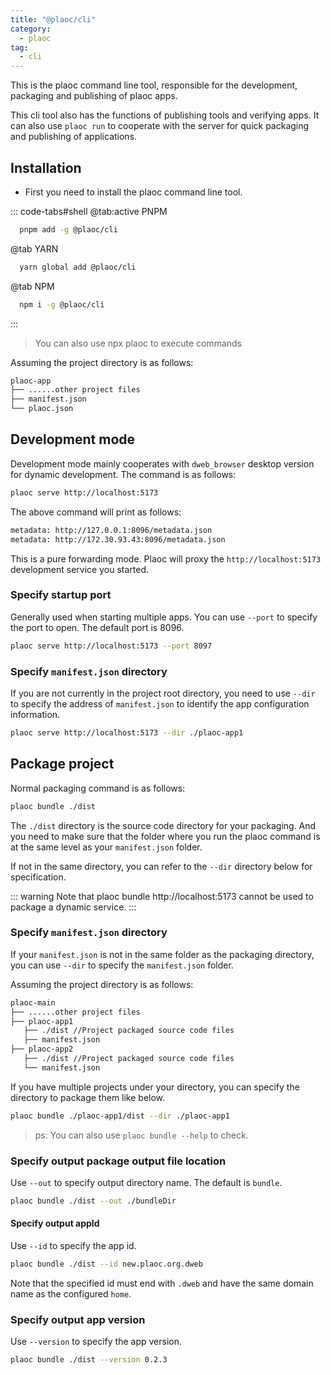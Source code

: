 ```yaml
---
title: "@plaoc/cli"
category: 
  - plaoc
tag: 
  - cli 
---
```


This is the plaoc command line tool, responsible for the development, packaging and publishing of plaoc apps.

This cli tool also has the functions of publishing tools and verifying apps. It can also use `plaoc run` to cooperate with the server for quick packaging and publishing of applications.

## Installation

- First you need to install the plaoc command line tool.

::: code-tabs#shell
@tab:active PNPM
```bash
  pnpm add -g @plaoc/cli
```

@tab YARN
```bash
  yarn global add @plaoc/cli
```

@tab NPM
```bash
  npm i -g @plaoc/cli
```

:::

> You can also use npx plaoc to execute commands

Assuming the project directory is as follows:

```bash
plaoc-app
├── ......other project files  
├── manifest.json
└── plaoc.json
```

## Development mode

Development mode mainly cooperates with `dweb_browser` desktop version for dynamic development. The command is as follows:

```bash
plaoc serve http://localhost:5173
```

The above command will print as follows:

```bash
metadata: http://127.0.0.1:8096/metadata.json
metadata: http://172.30.93.43:8096/metadata.json
```

This is a pure forwarding mode. Plaoc will proxy the `http://localhost:5173` development service you started.

### Specify startup port

Generally used when starting multiple apps. You can use `--port` to specify the port to open. The default port is 8096.

```bash 
plaoc serve http://localhost:5173 --port 8097
```

### Specify `manifest.json` directory

If you are not currently in the project root directory, you need to use `--dir` to specify the address of `manifest.json` to identify the app configuration information.

```bash
plaoc serve http://localhost:5173 --dir ./plaoc-app1
```

## Package project

Normal packaging command is as follows:

```bash
plaoc bundle ./dist
```

The `./dist` directory is the source code directory for your packaging. And you need to make sure that the folder where you run the plaoc command is at the same level as your `manifest.json` folder. 

If not in the same directory, you can refer to the `--dir` directory below for specification.

::: warning 
Note that plaoc bundle http://localhost:5173 cannot be used to package a dynamic service.
:::

### Specify `manifest.json` directory

If your `manifest.json` is not in the same folder as the packaging directory, you can use `--dir` to specify the `manifest.json` folder.

Assuming the project directory is as follows:

```bash
plaoc-main
├── ......other project files
├── plaoc-app1
   ├── ./dist //Project packaged source code files  
   ├── manifest.json
├── plaoc-app2
   ├── ./dist //Project packaged source code files
   └── manifest.json
```

If you have multiple projects under your directory, you can specify the directory to package them like below.

```bash
plaoc bundle ./plaoc-app1/dist --dir ./plaoc-app1
```

> ps: You can also use `plaoc bundle --help` to check.

### Specify output package output file location

Use `--out` to specify output directory name. The default is `bundle`.

```bash
plaoc bundle ./dist --out ./bundleDir
```

#### Specify output appId 

Use `--id` to specify the app id.

```bash 
plaoc bundle ./dist --id new.plaoc.org.dweb
```

Note that the specified id must end with `.dweb` and have the same domain name as the configured `home`.

### Specify output app version

Use `--version` to specify the app version.

```bash
plaoc bundle ./dist --version 0.2.3
```